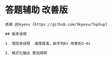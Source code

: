 # 答题辅助 改善版

    感谢 @Skyexu [https://github.com/Skyexu/TopSup]

    ## 版本说明

    1. 增加多线程  速度提高，由平均6s 改善到3-4s

    2. 格式化输出 更加简明
